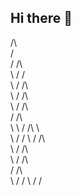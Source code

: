 ## Hi there 👋

  /\                                                                                                                                                                                                          
 /  \
/ /\ \
\ \/ /     
 \ \/
 /\ \
 \ \/
 /\ \
 \ \/
 /\ \
/ /\ \
\ \ \/
/\ \ \
\ \/ /
 \ \/
 /\ \
 \ \/
 /\ \
 \ \/
 /\ \
/ /\ \
\ \/ /
 \  /
  \/
<!--
**EmreGezer1/EmreGezer1** is a ✨ _special_ ✨ repository because its `README.md` (this file) appears on your GitHub profile.

Here are some ideas to get you started:

- 🔭 I’m currently working on ...
- 🌱 I’m currently learning 
- 👯 I’m looking to collaborate on ...
- 🤔 I’m looking for help with ...
- 💬 Ask me about ...
- 📫 How to reach me: ...
- 😄 Pronouns: ...
- ⚡ Fun fact: ...
-->
